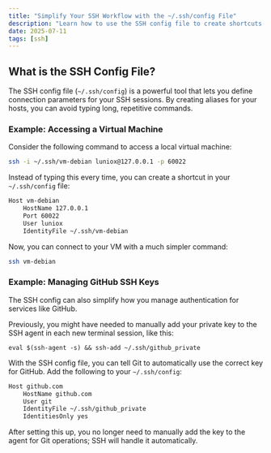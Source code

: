 ```yaml
---
title: "Simplify Your SSH Workflow with the ~/.ssh/config File"
description: "Learn how to use the SSH config file to create shortcuts for your remote connections and manage SSH keys for services like GitHub, reducing repetitive commands."
date: 2025-07-11
tags: [ssh]
---
```


## What is the SSH Config File?

The SSH config file (`~/.ssh/config`) is a powerful tool that lets you define connection parameters for your SSH sessions. By creating aliases for your hosts, you can avoid typing long, repetitive commands.

### Example: Accessing a Virtual Machine

Consider the following command to access a local virtual machine:

```bash
ssh -i ~/.ssh/vm-debian luniox@127.0.0.1 -p 60022
```

Instead of typing this every time, you can create a shortcut in your `~/.ssh/config` file:

```bash
Host vm-debian
    HostName 127.0.0.1
    Port 60022
    User luniox
    IdentityFile ~/.ssh/vm-debian
```

Now, you can connect to your VM with a much simpler command:

```bash
ssh vm-debian
```

### Example: Managing GitHub SSH Keys

The SSH config can also simplify how you manage authentication for services like GitHub.

Previously, you might have needed to manually add your private key to the SSH agent in each new terminal session, like this:

`eval $(ssh-agent -s) && ssh-add ~/.ssh/github_private`

With the SSH config file, you can tell Git to automatically use the correct key for GitHub. Add the following to your `~/.ssh/config`:

```bash
Host github.com
    HostName github.com
    User git
    IdentityFile ~/.ssh/github_private
    IdentitiesOnly yes
```

After setting this up, you no longer need to manually add the key to the agent for Git operations; SSH will handle it automatically.
